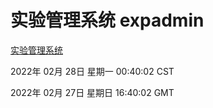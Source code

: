# 实验管理系统 expadmin
[实验管理系统](http://59.174.27.143:56808/expadmin-782313d2-e1b1-4ea7-932e-3a55e6a1a4d0/)

2022年 02月 28日 星期一 00:40:02 CST

2022年 02月 27日 星期日 16:40:02 GMT
